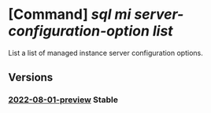 # [Command] _sql mi server-configuration-option list_

List a list of managed instance server configuration options.

## Versions

### [2022-08-01-preview](/Resources/mgmt-plane/L3N1YnNjcmlwdGlvbnMve30vcmVzb3VyY2Vncm91cHMve30vcHJvdmlkZXJzL21pY3Jvc29mdC5zcWwvbWFuYWdlZGluc3RhbmNlcy97fS9zZXJ2ZXJjb25maWd1cmF0aW9ub3B0aW9ucw==/2022-08-01-preview.xml) **Stable**

<!-- mgmt-plane /subscriptions/{}/resourcegroups/{}/providers/microsoft.sql/managedinstances/{}/serverconfigurationoptions 2022-08-01-preview -->

